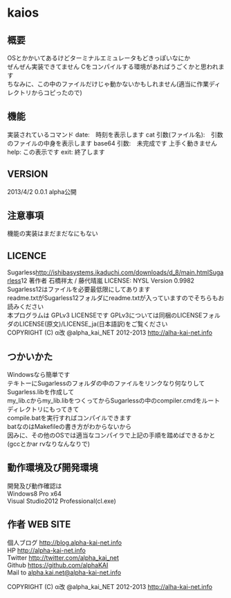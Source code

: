 kaios
==================
  
  
概要
------------------
OSとかかいてあるけどターミナルエミュレータもどきっぽいなにか  
ぜんぜん実装できてません
Cをコンパイルする環境があればうごくかと思われます  
ちなみに、この中のファイルだけじゃ動かないかもしれません(適当に作業ディレクトリからコピったので)  
  
    
機能
-----------------
実装されているコマンド
date:　時刻を表示します
cat 引数(ファイル名):　引数のファイルの中身を表示します
base64 引数:　未完成です 上手く動きません
help: この表示です
exit: 終了します
  
VERSION
-----------------
2013/4/2 0.0.1 alpha公開
  
  
注意事項
-----------------
機能の実装はまだまだなにもない  
  
  
LICENCE
-----------------
Sugarless<http://ishibasystems.ikaduchi.com/downloads/d_8/main.htmlSugarless>12 著作者 石橋祥太 / 藤代晴嵐 LICENSE: NYSL Version 0.9982  
Sugarless12はファイルを必要最低限にしてあります  
readme.txtがSugarless12フォルダにreadme.txtが入っていますのでそちらもお読みください  
本プログラムは GPLv3 LICENSEです
GPLv3については同梱のLICENSEフォルダのLICENSE(原文)/LICENSE_ja(日本語訳)をご覧ください  
COPYRIGHT (C) α改 @alpha_kai_NET 2012-2013 http://alha-kai-net.info  
  
  
つかいかた
-------------------
Windowsなら簡単です  
テキトーにSugarlessのフォルダの中のファイルをリンクなり何なりしてSugarless.libを作成して  
my_lib.cからmy_lib.libをつくってからSugarlessの中のcompiler.cmdをルートディレクトリにもってきて  
compile.batを実行すればコンパイルできます  
batなのはMakefileの書き方がわからないから  
因みに、その他のOSでは適当なコンパイラで上記の手順を踏めばできるかと(gccとかar rvなりなんなりで)    
  
  
動作環境及び開発環境
--------------------
開発及び動作確認は  
Windows8 Pro x64  
Visual Studio2012 Professional(cl.exe)  
 
  
作者 WEB SITE
-------------------
個人ブログ <http://blog.alpha-kai-net.info>  
HP <http://alpha-kai-net.info>  
Twitter <http://twitter.com/alpha_kai_net>  
Github <https://github.com/alphaKAI>  
Mail to <alpha.kai.net@alpha-kai-net.info>
  
  
COPYRIGHT (C) α改 @alpha_kai_NET 2012-2013 http://alha-kai-net.info  